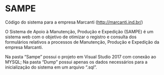 # SAMPE
Código do sistema para a empresa Marcanti (http://marcanti.ind.br/)

O Sistema de Apoio à Manutenção, Produção e Expedição (SAMPE) é um sistema web com o objetivo de otimizar o registro e consulta dos formulários relativos a processos de Manutenção, Produção e Expedição da empresa Marcanti.

Na pasta “Sampe” possui o projeto em Visual Studio 2017 com conexão ao MYSQL;
Na pasta “Dump” possui apenas os dados necessários para a inicialização do sistema em um arquivo “.sql”.
